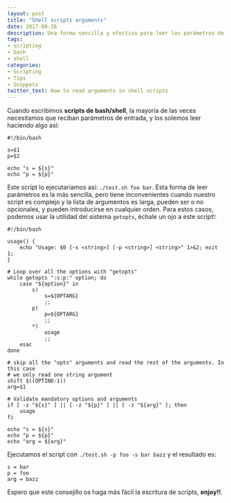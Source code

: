 ```yaml
---
layout: post
title: "Shell scripts arguments"
date: 2017-09-26
description: Una forma sencilla y efectiva para leer los parámetros de entrada de tus scripts de shell.
tags:
- scripting
- bash
- shell
categories: 
- Scripting
- Tips
- Snippets
twitter_text: How to read arguments in shell scripts
---
```


Cuando escribimos **scripts de bash/shell**, la mayoría de las veces necesitamos que reciban parámetros de entrada, y los solemos leer haciendo algo así:

```shell
#!/bin/bash

s=$1
p=$2

echo "s = ${s}" 
echo "p = ${p}"
```
Este script lo ejecutaríamos así: `./test.sh foo bar`. Esta forma de leer parámetros es la más sencilla, pero tiene inconvenientes cuando nuestro script es complejo y la lista de argumentos es larga, pueden ser o no opcionales, y pueden introducirse en cualquier orden. Para estos casos, podemos usar la utilidad del sistema `getopts`, échale un ojo a este script!:

```shell
#!/bin/bash

usage() { 
    echo "Usage: $0 [-s <string>] [-p <string>] <string>" 1>&2; exit 1; 
}

# Loop over all the options with "getopts"
while getopts ":s:p:" option; do
    case "${option}" in
        s)
            s=${OPTARG}
            ;;
        p)
            p=${OPTARG}
            ;;
        *)
            usage
            ;;
    esac
done

# skip all the "opts" arguments and read the rest of the arguments. In this case
# we only read one string argument
shift $((OPTIND-1))
arg=$1

# Validate mandatory options and arguments
if [ -z "${s}" ] || [ -z "${p}" ] || [ -z "${arg}" ]; then
    usage
fi

echo "s = ${s}"
echo "p = ${p}"
echo "arg = ${arg}"
```

Ejecutamos el script con `./test.sh -p foo -s bar bazz` y el resultado es:

```shell
s = bar
p = foo
arg = bazz
```

Espero que este consejillo os haga más fácil la escritura de scripts, **enjoy!!**.